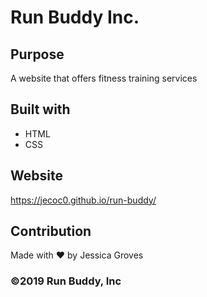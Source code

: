 # Run Buddy Inc.

## Purpose
A website that offers fitness training services

## Built with
* HTML
* CSS

## Website
https://jecoc0.github.io/run-buddy/

## Contribution
Made with ❤️ by Jessica Groves

### ©️2019 Run Buddy, Inc 